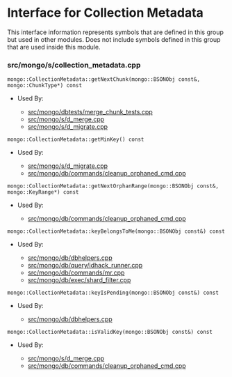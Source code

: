 
# Interface for Collection Metadata
This interface information represents symbols that are defined in this group but used in other modules.  Does not include symbols defined in this group that are used inside this module.

### src/mongo/s/collection\_metadata.cpp

<div></div>

    mongo::CollectionMetadata::getNextChunk(mongo::BSONObj const&, mongo::ChunkType*) const

- Used By:

    - [src/mongo/dbtests/merge\_chunk\_tests.cpp](../../../../sharding/mongod\_commands)
    - [src/mongo/s/d\_merge.cpp](../../../../sharding/mongod\_commands)
    - [src/mongo/s/d\_migrate.cpp](../../../../sharding/mongod\_commands)

<div></div>

    mongo::CollectionMetadata::getMinKey() const

- Used By:

    - [src/mongo/s/d\_migrate.cpp](../../../../sharding/mongod\_commands)
    - [src/mongo/db/commands/cleanup\_orphaned\_cmd.cpp](../../../../queries/database\_commands)

<div></div>

    mongo::CollectionMetadata::getNextOrphanRange(mongo::BSONObj const&, mongo::KeyRange*) const

- Used By:

    - [src/mongo/db/commands/cleanup\_orphaned\_cmd.cpp](../../../../queries/database\_commands)

<div></div>

    mongo::CollectionMetadata::keyBelongsToMe(mongo::BSONObj const&) const

- Used By:

    - [src/mongo/db/dbhelpers.cpp](../../../../queries/client\_and\_operation\_tracking)
    - [src/mongo/db/query/idhack\_runner.cpp](../../../../queries/core\_query\_system)
    - [src/mongo/db/commands/mr.cpp](../../../../queries/database\_commands)
    - [src/mongo/db/exec/shard\_filter.cpp](../../../../queries/core\_query\_system)

<div></div>

    mongo::CollectionMetadata::keyIsPending(mongo::BSONObj const&) const

- Used By:

    - [src/mongo/db/dbhelpers.cpp](../../../../queries/client\_and\_operation\_tracking)

<div></div>

    mongo::CollectionMetadata::isValidKey(mongo::BSONObj const&) const

- Used By:

    - [src/mongo/s/d\_merge.cpp](../../../../sharding/mongod\_commands)
    - [src/mongo/db/commands/cleanup\_orphaned\_cmd.cpp](../../../../queries/database\_commands)
